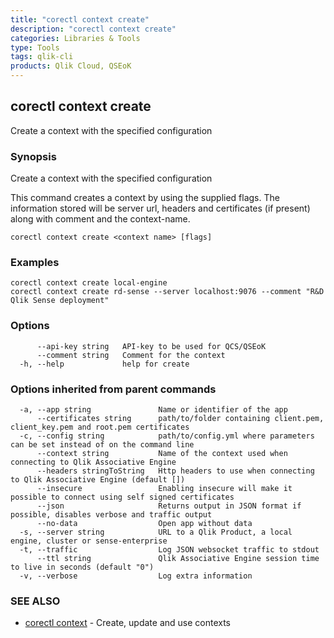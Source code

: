 ```yaml
---
title: "corectl context create"
description: "corectl context create"
categories: Libraries & Tools
type: Tools
tags: qlik-cli
products: Qlik Cloud, QSEoK
---
```

## corectl context create

Create a context with the specified configuration

### Synopsis

Create a context with the specified configuration

This command creates a context by using the supplied flags.
The information stored will be server url, headers and certificates
(if present) along with comment and the context-name.

```
corectl context create <context name> [flags]
```

### Examples

```
corectl context create local-engine
corectl context create rd-sense --server localhost:9076 --comment "R&D Qlik Sense deployment"
```

### Options

```
      --api-key string   API-key to be used for QCS/QSEoK
      --comment string   Comment for the context
  -h, --help             help for create
```

### Options inherited from parent commands

```
  -a, --app string               Name or identifier of the app
      --certificates string      path/to/folder containing client.pem, client_key.pem and root.pem certificates
  -c, --config string            path/to/config.yml where parameters can be set instead of on the command line
      --context string           Name of the context used when connecting to Qlik Associative Engine
      --headers stringToString   Http headers to use when connecting to Qlik Associative Engine (default [])
      --insecure                 Enabling insecure will make it possible to connect using self signed certificates
      --json                     Returns output in JSON format if possible, disables verbose and traffic output
      --no-data                  Open app without data
  -s, --server string            URL to a Qlik Product, a local engine, cluster or sense-enterprise
  -t, --traffic                  Log JSON websocket traffic to stdout
      --ttl string               Qlik Associative Engine session time to live in seconds (default "0")
  -v, --verbose                  Log extra information
```

### SEE ALSO

* [corectl context](/commands/corectl_context)	 - Create, update and use contexts

